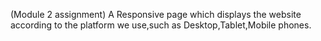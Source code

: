 (Module 2 assignment) A Responsive page which displays the website according to the platform we use,such as Desktop,Tablet,Mobile phones. 
